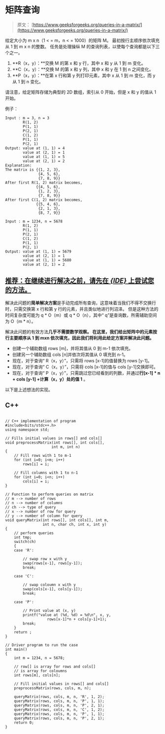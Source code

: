 # 矩阵查询

> 原文： [https://www.geeksforgeeks.org/queries-in-a-matrix/](https://www.geeksforgeeks.org/queries-in-a-matrix/)

给定大小为 m x n（1 < = m，n < = 1000）的矩阵 M。 最初按行主顺序依次填充从 1 到 m x n 的整数。 任务是处理操纵 M 的查询列表，以使每个查询都是以下三个之一。

1.  **R（x，y）：**交换 M 的第 x 和 y 行，其中 x 和 y 从 1 到 m 变化。
2.  **C（x，y）：**交换 M 的第 x 和 y 列，其中 x 和 y 在 1 到 n 之间变化。
3.  **P（x，y）：**在第 x 行和第 y 列打印元素，其中 x 从 1 到 m 变化，而 y 从 1 到 n 变化。

请注意，给定矩阵存储为典型的 2D 数组，索引从 0 开始，但是 x 和 y 的值从 1 开始。

例子：

```
Input : m = 3, n = 3
        R(1, 2)
        P(1, 1)
        P(2, 1)
        C(1, 2)
        P(1, 1)
        P(2, 1)
Output: value at (1, 1) = 4
        value at (2, 1) = 1
        value at (1, 1) = 5
        value at (2, 1) = 2
Explanation:
The matrix is {{1, 2, 3}, 
               {4, 5, 6},
               {7, 8, 9}}
After first R(1, 2) matrix becomes, 
              {{4, 5, 6}, 
               {1, 2, 3}, 
               {7, 8, 9}}
After first C(1, 2) matrix becomes, 
              {{5, 4, 6}, 
               {2, 1, 3}, 
               {8, 7, 9}}

Input : m = 1234, n = 5678
        R(1, 2)
        P(1, 1)
        P(2, 1)
        C(1, 2)
        P(1, 1)
        P(2, 1)
Output: value at (1, 1) = 5679
        value at (2, 1) = 1
        value at (1, 1) = 5680
        value at (2, 1) = 2

```

## [推荐：在继续进行解决之前，请先在 ***<u>{IDE}</u>*** 上尝试您的方法。](https://ide.geeksforgeeks.org/)

解决此问题的**简单解决方案**是手动完成所有查询，这意味着当我们不得不交换行时，只需交换第 x 行和第 y 行的元素，并且类似地进行列沼泽。 但是这种方法的时间复杂度可能为 q * O（m）或 q * O（n），其中“ q”是查询数，所需辅助空间为 O（m * n）。

解决此问题的有效方法**几乎不需要数学观察。 在这里，我们给出矩阵中的元素按行主要顺序从 1 到 mxn 依次填充，因此我们将利用此给定方案并解决此问题。**

*   创建一个辅助数组 rows [m]，并将其值从 0 到 m-1 依次填充。
*   创建另一个辅助数组 cols [n]并依次将其值从 0 填充到 n-1。
*   现在，对于查询“ R（x，y）”，只需将 rows [x-1]的值替换为 rows [y-1]。
*   现在，对于查询“ C（x，y）”，只需将 cols [x-1]的值与 cols [y-1]交换即可。
*   现在，对于查询“ P（x，y）”，只需跳过您已经看到的列数，并通过**行[x-1] * n + cols [y-1] +计算（x，y）处的值 1** 。

以下是上述想法的实现。

## C++ 

```

// C++ implementation of program 
#include<bits/stdc++.h> 
using namespace std; 

// Fills initial values in rows[] and cols[] 
void preprocessMatrix(int rows[], int cols[], 
                     int m, int n) 
{ 
    // Fill rows with 1 to m-1 
    for (int i=0; i<m; i++) 
        rows[i] = i; 

    // Fill columns with 1 to n-1 
    for (int i=0; i<n; i++) 
        cols[i] = i; 
} 

// Function to perform queries on matrix 
// m --> number of rows 
// n --> number of columns 
// ch --> type of query 
// x --> number of row for query 
// y --> number of column for query 
void queryMatrix(int rows[], int cols[], int m, 
                 int n, char ch, int x, int y) 
{ 
    // perform queries 
    int tmp; 
    switch(ch) 
    { 
    case 'R': 

        // swap row x with y 
        swap(rows[x-1], rows[y-1]); 
        break; 

    case 'C': 

        // swap coloumn x with y 
        swap(cols[x-1], cols[y-1]); 
        break; 

    case 'P': 

        // Print value at (x, y) 
        printf("value at (%d, %d) = %d\n", x, y, 
                   rows[x-1]*n + cols[y-1]+1); 
        break; 
    } 
    return ; 
} 

// Driver program to run the case 
int main() 
{ 
    int m = 1234, n = 5678; 

    // row[] is array for rows and cols[] 
    // is array for coloumns 
    int rows[m], cols[n]; 

    // Fill initial values in rows[] and cols[] 
    preprocessMatrix(rows, cols, m, n); 

    queryMatrix(rows, cols, m, n, 'R', 1, 2); 
    queryMatrix(rows, cols, m, n, 'P', 1, 1); 
    queryMatrix(rows, cols, m, n, 'P', 2, 1); 
    queryMatrix(rows, cols, m, n, 'C', 1, 2); 
    queryMatrix(rows, cols, m, n, 'P', 1, 1); 
    queryMatrix(rows, cols, m, n, 'P', 2, 1); 
    return 0; 
} 

```